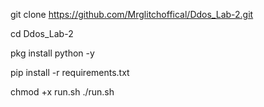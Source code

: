 git clone https://github.com/Mrglitchoffical/Ddos_Lab-2.git

cd Ddos_Lab-2

pkg install python -y

pip install -r requirements.txt

chmod +x run.sh
./run.sh
